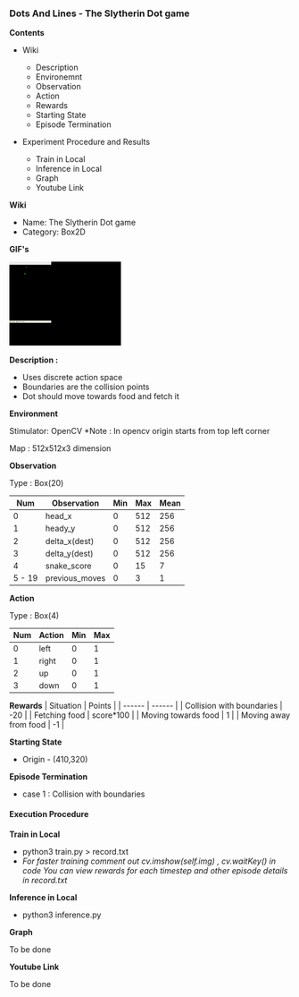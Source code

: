### Dots And Lines - The Slytherin Dot game

**Contents**
 - Wiki
    - Description
    - Environemnt
    - Observation
    - Action
    - Rewards
    - Starting State
    - Episode Termination

 - Experiment Procedure and Results
    - Train in Local
    - Inference in Local
    - Graph
    - Youtube Link

**Wiki**

- Name: The Slytherin Dot game
- Category: Box2D

**GIF's**

<img src="./snake_gif.gif" width="200" height="150">

**Description :**
- Uses discrete action space
- Boundaries are the collision points
- Dot should move towards food and fetch it

**Environment**

Stimulator: OpenCV
*Note : In opencv origin starts from top left corner

Map : 512x512x3 dimension

**Observation**

Type : Box(20)

| Num | Observation | Min | Max | Mean|
| --- | ----------  | --- | --  | --- |
|  0  |    head_x   |  0    | 512    | 256    |
|  1  |    heady_y  |  0    | 512    | 256    |
|  2  |    delta_x(dest)   |  0    |  512   | 256    |
|  3  |    delta_y(dest)   |  0    |  512   | 256    |
|  4  |    snake_score| 0   |  15    |  7   |
|  5 - 19  |    previous_moves | 0    |  3   | 1 |

**Action**

Type : Box(4)

| Num | Action | Min | Max |
| --- | ----------  | --- | --  |
|  0  |    left   |  0    | 1    |
|  1  |    right  |  0    | 1    |
|  2  |    up   |  0    |  1   |
|  3  |    down   |  0    |  1   |


**Rewards**
| Situation | Points |
| ------    | ------ |
|   Collision with boundaries  |   -20     |
|   Fetching food              |   score*100     |
|   Moving towards food        |   1     |
|   Moving away from food      |   -1     |

**Starting State**

- Origin - (410,320)

**Episode Termination**
- case 1 : Collision with boundaries

#### Execution Procedure

**Train in Local**
- python3 train.py > record.txt
- *For faster training comment out cv.imshow(self.img) , cv.waitKey() in code*
*You can view rewards for each timestep and other episode details in record.txt*

**Inference in Local**
- python3 inference.py

**Graph**

To be done

**Youtube Link**

To be done